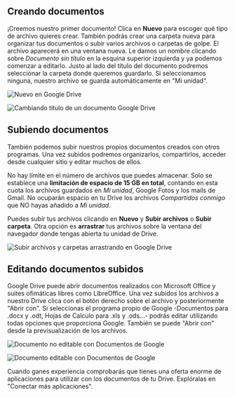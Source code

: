 ## Creando documentos

¡Creemos nuestro primer documento! Clica en **Nuevo** para escoger qué
tipo de archivo quieres crear. También podrás crear una carpeta nueva
para organizar tus documentos o subir varios archivos o carpetas de
golpe.
El archivo aparecerá en una ventana nueva. Le damos un nombre clicando
sobre *Documento sin título* en la esquina superior izquierda y ya
podemos comenzar a editarlo. Justo al lado del título del documento
podremos seleccionar la carpeta donde queremos guardarlo. Si
seleccionamos ninguna, nuestro archivo se guarda automáticamente en "Mi
unidad".

![Nuevo en Google Drive](https://catedu.gitbooks.io/trabajo-colaborativo-con-google-drive/content/images/Nuevo_en_Google_Drive.png)

![Cambiando título de un documento Google Drive](https://catedu.gitbooks.io/trabajo-colaborativo-con-google-drive/content/images/Cambiando_título_de_un_documento_Google_Drive.png)

## Subiendo documentos

También podemos subir nuestros propios documentos creados con otros
programas. Una vez subidos podremos organizarlos, compartirlos, acceder
desde cualquier sitio y editar muchos de ellos.

No hay límite en el número de archivos que puedes almacenar. Solo se
establece una **limitación de espacio de 15 GB en total**, contando en
esta cuota los archivos guardados en *Mi unidad*, Google Fotos y los
mails de Gmail. No ocuparán espacio en tu Drive los archivos
*Compartidos conmigo* que NO hayas añadido a *Mi unidad*.

Puedes subir tus archivos clicando en **Nuevo** y **Subir archivos** o
**Subir carpeta**. Otra opción es **arrastrar** tus archivos sobre la
ventana del navegador donde tengas abierta tu unidad de Drive.

![Subir archivos y carpetas arrastrando en Google Drive](https://catedu.gitbooks.io/trabajo-colaborativo-con-google-drive/content/images/Subir_arrastrando_a_Drive.svg)

## Editando documentos subidos

Google Drive puede abrir documentos realizados con Microsoft Office y
suites ofimáticas libres como LibreOffice. Una vez subidos los archivos
a nuestro Drive clica con el botón derecho sobre el archivo y
posteriormente "Abrir con". Si seleccionas el programa propio de Google
-Documentos para .docx y .odt, Hojas de Calculo para .xls y .ods...-
podrás editar utilizando todas opciones que proporciona Google. También
se puede "Abrir con" desde la previsualización de los archivos.

![Documento no editable con Documentos de Google](https://catedu.gitbooks.io/trabajo-colaborativo-con-google-drive/content/images/Documento_no_editable_con_Documentos_de_Google.png)

![Documento editable con Documentos de Google](https://catedu.gitbooks.io/trabajo-colaborativo-con-google-drive/content/images/Documento_editable_con_Documentos_de_Google.png)


Cuando ganes experiencia comprobarás que tienes una oferta enorme de
aplicaciones para utilizar con los documentos de tu Drive. Explóralas en
"Conectar más aplicaciones".